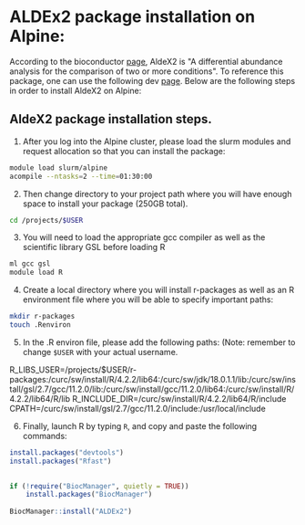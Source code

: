 ALDEx2 package installation on Alpine:
======================================

According to the bioconductor [page](https://www.globus.org/globus-connect-personal), AldeX2 is "A differential abundance analysis for the comparison of two or more conditions".
To reference this package, one can use the following dev [page](https://github.com/ggloor/ALDEx2_dev).
Below are the following steps in order to install AldeX2 on Alpine:

## AldeX2 package installation steps.

1) After you log into the Alpine cluster, please load the slurm modules and request allocation so that you can install the package:

```bash
module load slurm/alpine 
acompile --ntasks=2 --time=01:30:00
```

2) Then change directory to your project path where you will have enough space to install your package (250GB total).
```bash
cd /projects/$USER
```
3) You will need to load the appropriate gcc compiler as well as the scientific library GSL before loading R
```bash
ml gcc gsl 
module load R 
```

4) Create a local directory where you will install r-packages as well as an R environment file where you will be able to specify important paths:
```bash
mkdir r-packages 
touch .Renviron 
```

5) In the .R environ file, please add the following paths: (Note: remember to change `$USER` with your actual username.

R_LIBS_USER=/projects/$USER/r-packages:/curc/sw/install/R/4.2.2/lib64:/curc/sw/jdk/18.0.1.1/lib:/curc/sw/install/gsl/2.7/gcc/11.2.0/lib:/curc/sw/install/gcc/11.2.0/lib64:/curc/sw/install/R/4.2.2/lib64/R/lib 
R_INCLUDE_DIR=/curc/sw/install/R/4.2.2/lib64/R/include 
CPATH=/curc/sw/install/gsl/2.7/gcc/11.2.0/include:/usr/local/include  

6) Finally, launch R by typing `R`, and copy and paste the following commands:
```R
install.packages("devtools") 
install.packages("Rfast") 
 

if (!require("BiocManager", quietly = TRUE)) 
    install.packages("BiocManager") 
 
BiocManager::install("ALDEx2") 
```



